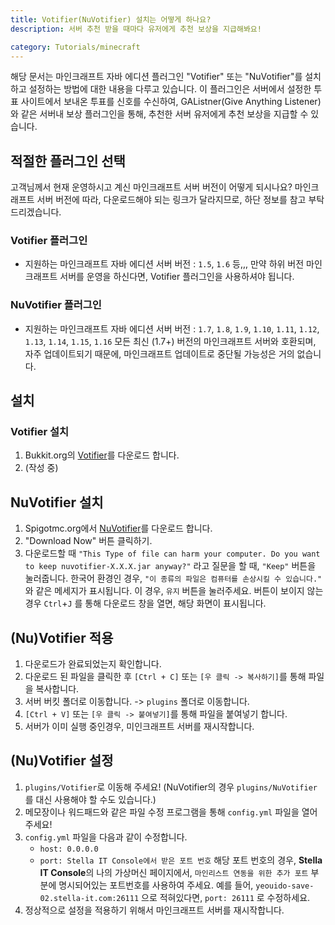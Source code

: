 ```yaml
---
title: Votifier(NuVotifier) 설치는 어떻게 하나요?
description: 서버 추천 받을 때마다 유저에게 추천 보상을 지급해봐요!

category: Tutorials/minecraft
---
```


해당 문서는 마인크래프트 자바 에디션 플러그인 "Votifier" 또는 "NuVotifier"를 설치하고 설정하는 방법에 대한 내용을 다루고 있습니다.
이 플러그인은 서버에서 설정한 투표 사이트에서 보내온 투표를 신호를 수신하여, GAListner(Give Anything Listener)와 같은 서버내 보상 플러그인을 통해, 추천한 서버 유저에게 추천 보상을 지급할 수 있습니다.

## 적절한 플러그인 선택
고객님께서 현재 운영하시고 계신 마인크래프트 서버 버전이 어떻게 되시나요?
마인크래프트 서버 버전에 따라, 다운로드해야 되는 링크가 달라지므로, 하단 정보를 참고 부탁드리겠습니다.

### Votifier 플러그인
- 지원하는 마인크래프트 자바 에디션 서버 버전 : ``1.5``, ``1.6`` 등,,,
만약 하위 버전 마인크래프트 서버를 운영을 하신다면, Votifier 플러그인을 사용하셔야 됩니다.

### NuVotifier 플러그인
- 지원하는 마인크래프트 자바 에디션 서버 버전 : ``1.7``, ``1.8``, ``1.9``, ``1.10``, ``1.11``, ``1.12``, ``1.13``, ``1.14``, ``1.15``, ``1.16``
모든 최신 (1.7+) 버전의 마인크래프트 서버와 호환되며, 자주 업데이트되기 때문에, 마인크래프트 업데이트로 중단될 가능성은 거의 없습니다.

## 설치

### Votifier 설치
1. Bukkit.org의 [Votifier](https://dev.bukkit.org/projects/votifier/files)를 다운로드 합니다.
2. (작성 중)

## NuVotifier 설치
1. Spigotmc.org에서 [NuVotifier](https://www.spigotmc.org/resources/nuvotifier.13449/)를 다운로드 합니다.
2. "Download Now" 버튼 클릭하기.
3. 다운로드할 때 `"This Type of file can harm your computer. Do you want to keep nuvotifier-X.X.X.jar anyway?"` 라고 질문을 할 때, `"Keep"` 버튼을 눌러줍니다.
   한국어 환경인 경우, `"이 종류의 파일은 컴퓨터를 손상시킬 수 있습니다."` 와 같은 메세지가 표시됩니다. 이 경우, `유지` 버튼을 눌러주세요. 버튼이 보이지 않는 경우 `Ctrl`+`J` 를 통해 다운로드 창을 열면, 해당 화면이 표시됩니다.


## (Nu)Votifier 적용
1. 다운로드가 완료되었는지 확인합니다.
2. 다운로드 된 파일을 클릭한 후 `[Ctrl + C]` 또는 `[우 클릭 -> 복사하기]`를 통해 파일을 복사합니다.
3. 서버 버킷 폴더로 이동합니다. -> `plugins` 폴더로 이동합니다.
4. `[Ctrl + V]` 또는 `[우 클릭 -> 붙여넣기]`를 통해 파일을 붙여넣기 합니다.
5. 서버가 이미 실행 중인경우, 미인크래프트 서버를 재시작합니다.

## (Nu)Votifier 설정
1. `plugins/Votifier`로 이동해 주세요! (NuVotifier의 경우 `plugins/NuVotifier` 를 대신 사용해야 할 수도 있습니다.)
2. 메모장이나 워드패드와 같은 파일 수정 프로그램을 통해 `config.yml` 파일을 열어주세요!
3. `config.yml` 파일을 다음과 같이 수정합니다.
    - `host: 0.0.0.0`
    - `port: Stella IT Console에서 받은 포트 번호`
       해당 포트 번호의 경우, **Stella IT Console**의 나의 가상머신 페이지에서, `마인리스트 연동을 위한 추가 포트` 부분에 명시되어있는 포트번호를 사용하여 주세요.
       예를 들어, `yeouido-save-02.stella-it.com:26111` 으로 적혀있다면, `port: 26111` 로 수정하세요.
4. 정상적으로 설정을 적용하기 위해서 마인크래프트 서버를 재시작합니다.

